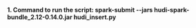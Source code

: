 
**1. Command to run the script: spark-submit --jars hudi-spark-bundle_2.12-0.14.0.jar hudi_insert.py**

